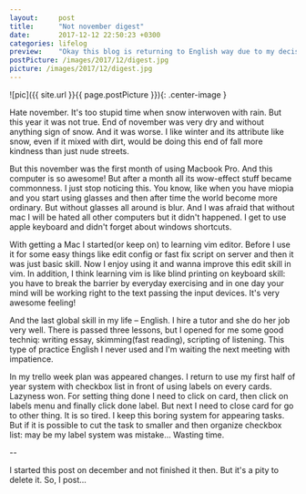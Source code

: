 ```yaml
---
layout:     post
title:      "Not november digest"
date:       2017-12-12 22:50:23 +0300
categories: lifelog
preview:    "Okay this blog is returning to English way due to my decision to improve language by hiring a tutor. I hope it will be forever. English blog post – not learning English! :D It's too late for november digest but I need to post something and that's my shot. "
postPicture: /images/2017/12/digest.jpg
picture: /images/2017/12/digest.jpg
---
```


![pic]({{ site.url }}{{ page.postPicture }}){: .center-image }

Hate november. It's too stupid time when snow interwoven with rain. But this year it was not true. End of november was very dry and without anything sign of snow. And it was worse. I like winter and its attribute like snow, even if it mixed with dirt, would be doing this end of fall more kindness than just nude streets.

But this november was the first month of using Macbook Pro. And this computer is so awesome! But after a month all its wow-effect stuff became commonness. I just stop noticing this. You know, like when you have miopia and you start using glasses and then after time the world become more ordinary. But without glasses all around is blur. And I was afraid that without mac I will be hated all other computers but it didn't happened. I get to use apple keyboard and didn't forget about windows shortcuts. 

With getting a Mac I started(or keep on) to learning vim editor. Before I use it for some easy things like edit config or fast fix script on server and then it was just basic skill. Now I enjoy using it and wanna improve this edit skill in vim. In addition, I think learning vim is like blind printing on keyboard skill: you have to break the barrier by everyday exercising and in one day your mind will be working right to the text passing the input devices. It's very awesome feeling!

And the last global skill in my life – English. I hire a tutor and she do her job very well. There is passed three lessons, but I opened for me some good techniq: writing essay, skimming(fast reading), scripting of listening. This type of practice English I never used and I'm waiting the next meeting with impatience.

In my trello week plan was appeared changes. I return to use my first half of year system with checkbox list in front of using labels on every cards. Lazyness won. For setting thing done I need to click on card, then click on labels menu and finally click done label. But next I need to close card for go to other thing. It is so tired. I keep this boring system for appearing tasks. But if it is possible to cut the task to smaller and then organize checkbox list: may be my label system was mistake... Wasting time.

--

I started this post on december and not finished it then. But it's a pity to delete it. So, I post...

